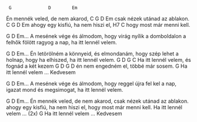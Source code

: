      G              D        Em           
Én mennék veled, de nem akarod,
         C         G          D    Em
csak nézek utánad az ablakon.
                 C  G      D            Em
ahogy egy kisfiú, ha nem hiszi el,
         H7                    C
hogy most már menni kell.

G D Em...
A mesének vége és álmodom,
hogy virág nyílik a domboldalon
a felhők fölött ragyog a nap,
ha itt lennél velem.

G D Em...
Én letörölném a könnyeid,
és elmondanám, hogy szép lehet
a holnap, hogy ha elhiszed,
ha itt lennél velem.
      G                 D          G                        C
Ha itt lennél velem, és fognád a két kezem
      G                            D         G        D
én nem engedném el, többé már sosem.
                                                   G
Ha itt lennél velem ...   Kedvesem

G D Em...
A mesének vége és álmodom,
hogy reggel újra fel kel a nap,
igazat mond és megsimogat,
ha itt lennél velem.

 G D Em...
Én mennék veled, de nem akarod,
csak nézek utánad az ablakon.
ahogy egy kisfiú, ha nem hiszi el,
hogy most már menni kell.
Ha itt lennél velem ...  (2x)
                                                  G
Ha itt lennél velem ...   Kedvesem

